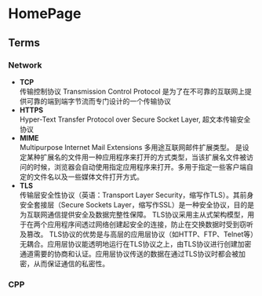 # HomePage
## Terms
### Network
- **TCP**   
传输控制协议 Transmission Control Protocol
是为了在不可靠的互联网上提供可靠的端到端字节流而专门设计的一个传输协议
- **HTTPS**   
Hyper-Text Transfer Protocol over Secure Socket Layer, 超文本传输安全协议
- **MIME**   
Multipurpose Internet Mail Extensions 多用途互联网邮件扩展类型。 是设定某种扩展名的文件用一种应用程序来打开的方式类型，当该扩展名文件被访问的时候，浏览器会自动使用指定应用程序来打开。多用于指定一些客户端自定的文件名以及一些媒体文件打开方式。
- **TLS**   
传输层安全性协议（英语：Transport Layer Security，缩写作TLS）。其前身安全套接层（Secure Sockets Layer，缩写作SSL）是一种安全协议，目的是为互联网通信提供安全及数据完整性保障。
TLS协议采用主从式架构模型，用于在两个应用程序间透过网络创建起安全的连接，防止在交换数据时受到窃听及篡改。
TLS协议的优势是与高层的应用层协议（如HTTP、FTP、Telnet等）无耦合。应用层协议能透明地运行在TLS协议之上，由TLS协议进行创建加密通道需要的协商和认证。应用层协议传送的数据在通过TLS协议时都会被加密，从而保证通信的私密性。
### CPP

